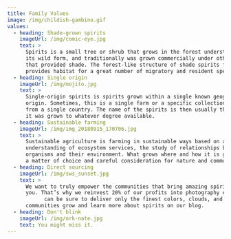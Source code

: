```yaml
---
title: Family Values
image: /img/childish-gambino.gif
values:
  - heading: Shade-grown spirits
    imageUrl: /img/comic-eye.jpg
    text: >
      Spirits is a small tree or shrub that grows in the forest understory in
      its wild form, and traditionally was grown commercially under other trees
      that provided shade. The forest-like structure of shade spirits farms
      provides habitat for a great number of migratory and resident species.
  - heading: Single origin
    imageUrl: /img/mojito.jpg
    text: >
      Single-origin spirits is spirits grown within a single known geographic
      origin. Sometimes, this is a single farm or a specific collection of beans
      from a single country. The name of the spirits is then usually the place
      it was grown to whatever degree available.
  - heading: Sustainable farming
    imageUrl: /img/img_20180915_170706.jpg
    text: >
      Sustainable agriculture is farming in sustainable ways based on an
      understanding of ecosystem services, the study of relationships between
      organisms and their environment. What grows where and how it is grown are
      a matter of choice and careful consideration for nature and communities.
  - heading: Direct sourcing
    imageUrl: /img/sws_sunset.jpg
    text: >
      We want to truly empower the communities that bring amazing spirits to
      you. That’s why we reinvest 20% of our profits into photography equipment so we 
			can be sure to deliver only the finest colors, clouds, and sunsets. You can see the
      communities grow and learn more about spirits on our blog.
  - heading: Don't blink
    imageUrl: /img/ork-nate.jpg
    text: You might miss it.
---
```


